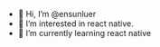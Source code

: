 - 👋 Hi, I’m @ensunluer
- 👀 I’m interested in react native.
- 🌱 I’m currently learning react native

<!---
ensunluer/ensunluer is a ✨ special ✨ repository because its `README.md` (this file) appears on your GitHub profile.
You can click the Preview link to take a look at your changes.
--->
